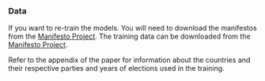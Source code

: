### Data

If you want to re-train the models. You will need to download the manifestos from the [Manifesto Project](https://manifesto-project.wzb.eu/). The training data can be downloaded from the [Manifesto Project](https://manifesto-project.wzb.eu/).

Refer to the appendix of the paper for information about the countries and their respective parties and years of elections used in the training.
